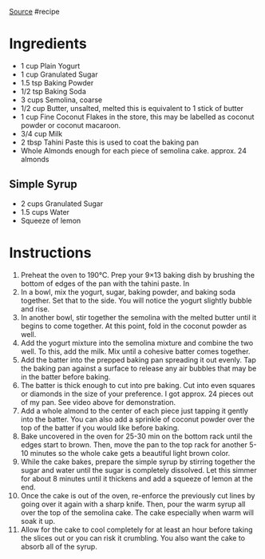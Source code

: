 [Source](https://www.fufuskitchen.com/basbousa-middle-eastern-semolina-cake/#recipe)
#recipe 
# Ingredients
- 1 cup Plain Yogurt
- 1 cup Granulated Sugar
- 1.5 tsp Baking Powder
- 1/2 tsp Baking Soda
- 3 cups Semolina, coarse
- 1/2 cup Butter, unsalted, melted this is equivalent to 1 stick of butter
- 1 cup Fine Coconut Flakes in the store, this may be labelled as coconut powder or coconut macaroon.
- 3/4 cup Milk
- 2 tbsp Tahini Paste this is used to coat the baking pan
- Whole Almonds enough for each piece of semolina cake. approx. 24 almonds
## Simple Syrup
- 2 cups Granulated Sugar
- 1.5 cups Water
- Squeeze of lemon
# Instructions
1. Preheat the oven to 190°C. Prep your 9×13 baking dish by brushing the bottom of edges of the pan with the tahini paste. In
2. In a bowl, mix the yogurt, sugar, baking powder, and baking soda together. Set that to the side. You will notice the yogurt slightly bubble and rise.
3. In another bowl, stir together the semolina with the melted butter until it begins to come together. At this point, fold in the coconut powder as well.
4. Add the yogurt mixture into the semolina mixture and combine the two well. To this, add the milk. Mix until a cohesive batter comes together.
5. Add the batter into the prepped baking pan spreading it out evenly. Tap the baking pan against a surface to release any air bubbles that may be in the batter before baking.
6. The batter is thick enough to cut into pre baking. Cut into even squares or diamonds in the size of your preference. I got approx. 24 pieces out of my pan. See video above for demonstration.
7. Add a whole almond to the center of each piece just tapping it gently into the batter. You can also add a sprinkle of coconut powder over the top of the batter if you would like before baking.
8. Bake uncovered in the oven for 25-30 min on the bottom rack until the edges start to brown. Then, move the pan to the top rack for another 5-10 minutes so the whole cake gets a beautiful light brown color.
9. While the cake bakes, prepare the simple syrup by stirring together the sugar and water until the sugar is completely dissolved. Let this simmer for about 8 minutes until it thickens and add a squeeze of lemon at the end.
10. Once the cake is out of the oven, re-enforce the previously cut lines by going over it again with a sharp knife. Then, pour the warm syrup all over the top of the semolina cake. The cake especially when warm will soak it up.
11. Allow for the cake to cool completely for at least an hour before taking the slices out or you can risk it crumbling. You also want the cake to absorb all of the syrup.